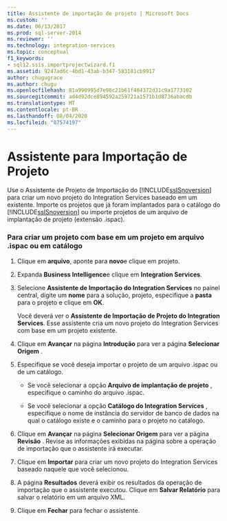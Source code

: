 ```yaml
---
title: Assistente de importação de projeto | Microsoft Docs
ms.custom: ''
ms.date: 06/13/2017
ms.prod: sql-server-2014
ms.reviewer: ''
ms.technology: integration-services
ms.topic: conceptual
f1_keywords:
- sql12.ssis.importprojectwizard.f1
ms.assetid: 9247ad6c-4bd1-43ab-b347-583181cb9917
author: chugugrace
ms.author: chugu
ms.openlocfilehash: 81a990995d7e98c21b61f484372d31c9a1773102
ms.sourcegitcommit: ad4d92dce894592a259721a1571b1d8736abacdb
ms.translationtype: MT
ms.contentlocale: pt-BR
ms.lasthandoff: 08/04/2020
ms.locfileid: "87574197"
---
```

# <a name="import-project-wizard"></a>Assistente para Importação de Projeto
  Use o Assistente de Projeto de Importação do [!INCLUDE[ssISnoversion](../includes/ssisnoversion-md.md)] para criar um novo projeto do Integration Services baseado em um existente. Importe os projetos que já foram implantados para o catálogo do [!INCLUDE[ssISnoversion](../includes/ssisnoversion-md.md)] ou importe projetos de um arquivo de implantação de projeto (extensão .ispac).  
  
### <a name="to-create-a-project-based-on-a-project-in-ispac-file-or-in-catalog"></a>Para criar um projeto com base em um projeto em arquivo .ispac ou em catálogo  
  
1.  Clique em **arquivo**, aponte para **novo**e clique em projeto.  
  
2.  Expanda **Business Intelligence**e clique em **Integration Services**.  
  
3.  Selecione **Assistente de Importação do Integration Services** no painel central, digite um **nome** para a solução, projeto, especifique a **pasta** para o projeto e clique em **OK**.  
  
     Você deverá ver o **Assistente de Importação de Projeto do Integration Services**. Esse assistente cria um novo projeto do Integration Services com base em um projeto existente.  
  
4.  Clique em **Avançar** na página **Introdução** para ver a página **Selecionar Origem** .  
  
5.  Especifique se você deseja importar o projeto de um arquivo .ispac ou de um catálogo.  
  
    -   Se você selecionar a opção **Arquivo de implantação de projeto** , especifique o caminho do arquivo .ispac.  
  
    -   Se você selecionar a opção **Catálogo do Integration Services** , especifique o nome de instância do servidor de banco de dados na qual o catálogo existe e o caminho para o projeto no catálogo.  
  
6.  Clique em **Avançar** na página **Selecionar Origem** para ver a página **Revisão** . Revise as informações exibidas na página sobre a operação de importação que o assistente irá executar.  
  
7.  Clique em **Importar** para criar um novo projeto do Integration Services baseado naquele que você selecionou.  
  
8.  A página **Resultados** deverá exibir os resultados da operação de importação que o assistente executou. Clique em **Salvar Relatório** para salvar o relatório em um arquivo XML.  
  
9. Clique em **Fechar** para fechar o assistente.  
  
  
